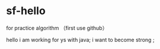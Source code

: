 # sf-hello
for  practice algorithm  （first use github）

hello 
i am working for ys with java;
i want to become strong ;
